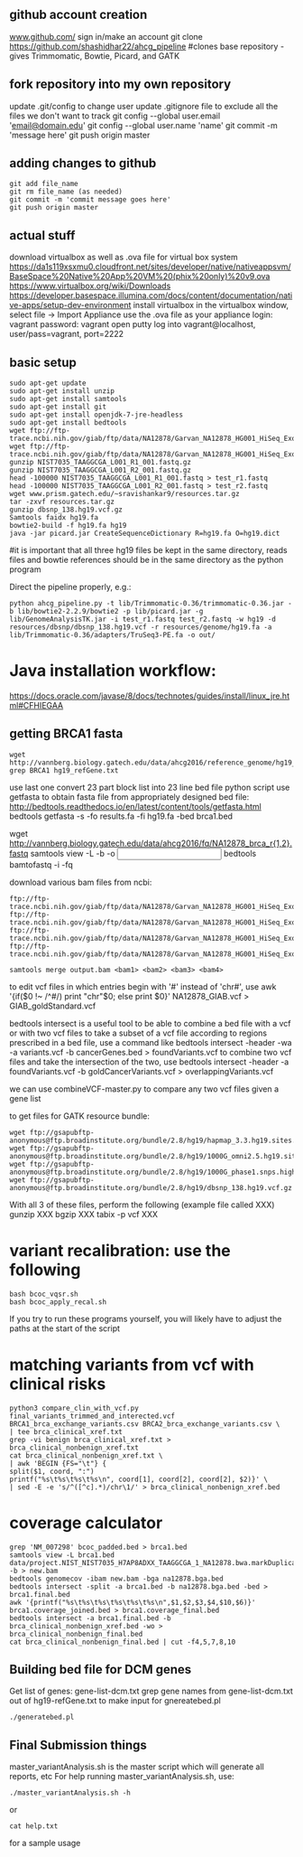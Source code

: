 ## github account creation

www.github.com/
sign in/make an account
git clone https://github.com/shashidhar22/ahcg_pipeline #clones base repository - gives Trimmomatic, Bowtie, Picard, and GATK

## fork repository into my own repository

update .git/config to change user
update .gitignore file to exclude all the files we don't want to track
git config --global user.email 'email@domain.edu'
git config --global user.name 'name'
git commit -m 'message here'
git push origin master

## adding changes to github

```{sh}
git add file_name
git rm file_name (as needed)
git commit -m 'commit message goes here'
git push origin master
```

## actual stuff

download virtualbox as well as .ova file for virtual box system
https://da1s119xsxmu0.cloudfront.net/sites/developer/native/nativeappsvm/BaseSpace%20Native%20App%20VM%20(phix%20only)%20v9.ova
https://www.virtualbox.org/wiki/Downloads
https://developer.basespace.illumina.com/docs/content/documentation/native-apps/setup-dev-environment
install virtualbox in the virtualbox window, select file -> Import Appliance
use the .ova file as your appliance
login: vagrant 
password: vagrant
open putty
log into vagrant@localhost, user/pass=vagrant, port=2222

## basic setup

```{sh}
sudo apt-get update
sudo apt-get install unzip
sudo apt-get install samtools
sudo apt-get install git
sudo apt-get install openjdk-7-jre-headless 
sudo apt-get install bedtools
wget ftp://ftp-trace.ncbi.nih.gov/giab/ftp/data/NA12878/Garvan_NA12878_HG001_HiSeq_Exome/NIST7035_TAAGGCGA_L001_R1_001.fastq.gz
wget ftp://ftp-trace.ncbi.nih.gov/giab/ftp/data/NA12878/Garvan_NA12878_HG001_HiSeq_Exome/NIST7035_TAAGGCGA_L001_R2_001.fastq.gz
gunzip NIST7035_TAAGGCGA_L001_R1_001.fastq.gz
gunzip NIST7035_TAAGGCGA_L001_R2_001.fastq.gz
head -100000 NIST7035_TAAGGCGA_L001_R1_001.fastq > test_r1.fastq
head -100000 NIST7035_TAAGGCGA_L001_R2_001.fastq > test_r2.fastq
wget www.prism.gatech.edu/~sravishankar9/resources.tar.gz
tar -zxvf resources.tar.gz
gunzip dbsnp_138.hg19.vcf.gz
Samtools faidx hg19.fa
bowtie2-build -f hg19.fa hg19
java -jar picard.jar CreateSequenceDictionary R=hg19.fa O=hg19.dict
```

#it is important that all three hg19 files be kept in the same directory, reads files and bowtie references should be in the same directory as the python program

Direct the pipeline properly, e.g.:

```{sh}
python ahcg_pipeline.py -t lib/Trimmomatic-0.36/trimmomatic-0.36.jar -b lib/bowtie2-2.2.9/bowtie2 -p lib/picard.jar -g lib/GenomeAnalysisTK.jar -i test_r1.fastq test_r2.fastq -w hg19 -d resources/dbsnp/dbsnp_138.hg19.vcf -r resources/genome/hg19.fa -a lib/Trimmomatic-0.36/adapters/TruSeq3-PE.fa -o out/
```

# Java installation workflow:

https://docs.oracle.com/javase/8/docs/technotes/guides/install/linux_jre.html#CFHIEGAA

## getting BRCA1 fasta 

```{sh}
wget http://vannberg.biology.gatech.edu/data/ahcg2016/reference_genome/hg19_refGene.txt
grep BRCA1 hg19_refGene.txt
```

use last one
convert 23 part block list into 23 line bed file
	python script 
use getfasta to obtain fasta file from appropriately designed bed file: http://bedtools.readthedocs.io/en/latest/content/tools/getfasta.html
bedtools getfasta -s -fo results.fa -fi hg19.fa -bed brca1.bed

wget http://vannberg.biology.gatech.edu/data/ahcg2016/fq/NA12878_brca_r{1,2}.fastq
samtools view -L <bed file> -b -o <output bam> <input bam>
bedtools bamtofastq -i <bam file> -fq <fastq r1> <fastq r2>

download various bam files from ncbi:

```{sh}
ftp://ftp-trace.ncbi.nih.gov/giab/ftp/data/NA12878/Garvan_NA12878_HG001_HiSeq_Exome/project.NIST_NIST7035_H7AP8ADXX_TAAGGCGA_1_NA12878.bwa.markDuplicates.bam
ftp://ftp-trace.ncbi.nih.gov/giab/ftp/data/NA12878/Garvan_NA12878_HG001_HiSeq_Exome/project.NIST_NIST7035_H7AP8ADXX_TAAGGCGA_2_NA12878.bwa.markDuplicates.bam
ftp://ftp-trace.ncbi.nih.gov/giab/ftp/data/NA12878/Garvan_NA12878_HG001_HiSeq_Exome/project.NIST_NIST7086_H7AP8ADXX_CGTACTAG_1_NA12878.bwa.markDuplicates.bam
ftp://ftp-trace.ncbi.nih.gov/giab/ftp/data/NA12878/Garvan_NA12878_HG001_HiSeq_Exome/project.NIST_NIST7086_H7AP8ADXX_CGTACTAG_2_NA12878.bwa.markDuplicates.bam

samtools merge output.bam <bam1> <bam2> <bam3> <bam4>
```

to edit vcf files in which entries begin with '#' instead of 'chr#', use
awk '{if($0 !~ /^#/) print "chr"$0; else print $0}' NA12878_GIAB.vcf > GIAB_goldStandard.vcf

bedtools intersect is a useful tool to be able to combine a bed file with a vcf or with two vcf files
to take a subset of a vcf file according to regions prescribed in a bed file, use a command like
bedtools intersect -header -wa -a variants.vcf -b cancerGenes.bed > foundVariants.vcf
to combine two vcf files and take the intersection of the two, use 
bedtools intersect -header -a foundVariants.vcf -b goldCancerVariants.vcf > overlappingVariants.vcf 

we can use combineVCF-master.py to compare any two vcf files given a gene list

to get files for GATK resource bundle:
```{sh}
wget ftp://gsapubftp-anonymous@ftp.broadinstitute.org/bundle/2.8/hg19/hapmap_3.3.hg19.sites.vcf.gz
wget ftp://gsapubftp-anonymous@ftp.broadinstitute.org/bundle/2.8/hg19/1000G_omni2.5.hg19.sites.vcf.gz
wget ftp://gsapubftp-anonymous@ftp.broadinstitute.org/bundle/2.8/hg19/1000G_phase1.snps.high_confidence.hg19.sites.vcf.gz
wget ftp://gsapubftp-anonymous@ftp.broadinstitute.org/bundle/2.8/hg19/dbsnp_138.hg19.vcf.gz
```

With all 3 of these files, perform the following (example file called XXX)
gunzip XXX
bgzip XXX
tabix -p vcf XXX

# variant recalibration: use the following
```{sh}
bash bcoc_vqsr.sh
bash bcoc_apply_recal.sh
```
If you try to run these programs yourself, you will likely have to adjust the paths at the start of the script

# matching variants from vcf with clinical risks

```{sh}
python3 compare_clin_with_vcf.py final_variants_trimmed_and_interected.vcf BRCA1_brca_exchange_variants.csv BRCA2_brca_exchange_variants.csv \
| tee brca_clinical_xref.txt
grep -vi benign brca_clinical_xref.txt > brca_clinical_nonbenign_xref.txt
cat brca_clinical_nonbenign_xref.txt \
| awk 'BEGIN {FS="\t"} {
split($1, coord, ":")
printf("%s\t%s\t%s\t%s\n", coord[1], coord[2], coord[2], $2)}' \
| sed -E -e 's/^([^c].*)/chr\1/' > brca_clinical_nonbenign_xref.bed
```

# coverage calculator

```{sh}
grep 'NM_007298' bcoc_padded.bed > brca1.bed
samtools view -L brca1.bed data/project.NIST_NIST7035_H7AP8ADXX_TAAGGCGA_1_NA12878.bwa.markDuplicates.bam -b > new.bam
bedtools genomecov -ibam new.bam -bga na12878.bga.bed
bedtools intersect -split -a brca1.bed -b na12878.bga.bed -bed > brca1.final.bed
awk '{printf("%s\t%s\t%s\t%s\t%s\t%s\n",$1,$2,$3,$4,$10,$6)}' brca1.coverage_joined.bed > brca1.coverage_final.bed
bedtools intersect -a brca1.final.bed -b brca_clinical_nonbenign_xref.bed -wo > brca_clinical_nonbenign_final.bed
cat brca_clinical_nonbenign_final.bed | cut -f4,5,7,8,10
```

## Building bed file for DCM genes
Get list of genes: gene-list-dcm.txt
grep gene names from gene-list-dcm.txt out of hg19-refGene.txt to make input for gnereatebed.pl
```{sh}
./generatebed.pl 
```

## Final Submission things

master_variantAnalysis.sh is the master script which will generate all reports, etc
For help running master_variantAnalysis.sh, use:
```{sh}
./master_variantAnalysis.sh -h
```
or 
```{sh}
cat help.txt
```
for a sample usage

